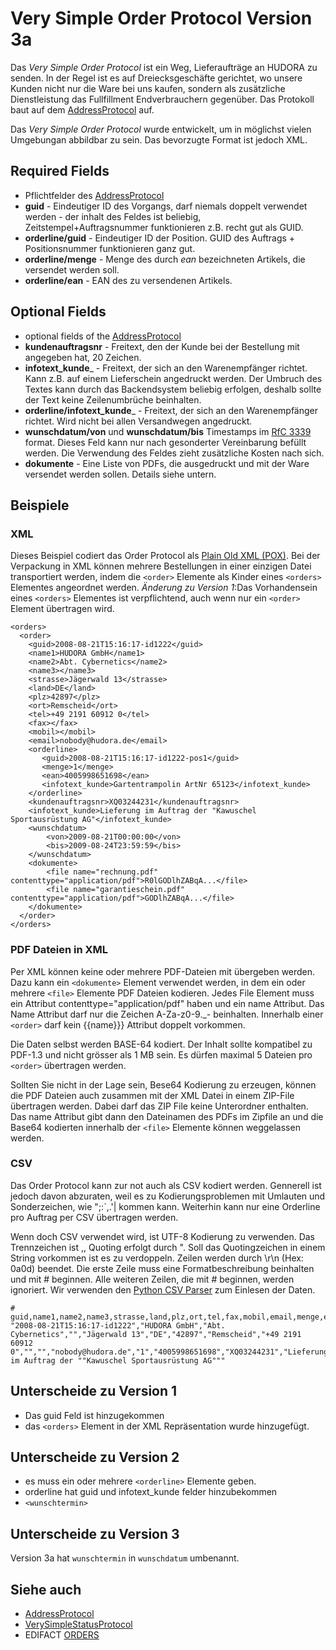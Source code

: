 # Very Simple Order Protocol Version 3a

Das *Very Simple Order Protocol* ist ein Weg, Lieferaufträge an HUDORA zu senden. In der Regel ist es auf Dreiecksgeschäfte gerichtet, wo unsere Kunden nicht nur die Ware bei uns kaufen, sondern als zusätzliche Dienstleistung das Fullfillment Endverbrauchern gegenüber. Das Protokoll baut auf dem [AddressProtocol](http://github.com/hudora/huTools/blob/master/doc/standards/address_protocol.markdown) auf.

Das *Very Simple Order Protocol* wurde entwickelt, um in möglichst vielen Umgebungan abbildbar zu sein. Das bevorzugte Format ist jedoch XML.

## Required Fields 

* Pflichtfelder des [AddressProtocol](http://github.com/hudora/huTools/blob/master/doc/standards/address_protocol.markdown)
* __guid__ - Eindeutiger ID des Vorgangs, darf niemals doppelt verwendet werden - der inhalt des Feldes ist beliebig, Zeitstempel+Auftragsnummer funktionieren z.B. recht gut als GUID.
* __orderline/guid__ - Eindeutiger ID der Position. GUID des Auftrags + Positionsnummer funktionieren ganz gut.
* __orderline/menge__ - Menge des durch *ean* bezeichneten Artikels, die versendet werden soll.
* __orderline/ean__ - EAN des zu versendenen Artikels. 

## Optional Fields 

* optional fields of the [AddressProtocol](http://github.com/hudora/huTools/blob/master/doc/standards/address_protocol.markdown) 
* __kundenauftragsnr__ - Freitext, den der Kunde bei der Bestellung mit angegeben hat, 20 Zeichen.
* __infotext_kunde___ - Freitext, der sich an den Warenempfänger richtet. Kann z.B. auf einem Lieferschein angedruckt werden. Der Umbruch des Textes kann durch das Backendsystem beliebig erfolgen, deshalb sollte der Text keine Zeilenumbrüche beinhalten.
* __orderline/infotext_kunde___ - Freitext, der sich an den Warenempfänger richtet. Wird nicht bei allen Versandwegen angedruckt.
* __wunschdatum/von__ und __wunschdatum/bis__ Timestamps im [RfC 3339](http://www.ietf.org/rfc/rfc3339) format. Dieses Feld kann nur nach gesonderter Vereinbarung befüllt werden. Die Verwendung des Feldes zieht zusätzliche Kosten nach sich.
* __dokumente__ - Eine Liste von PDFs, die ausgedruckt und mit der Ware versendet werden sollen. Details siehe untern. 

## Beispiele 

### XML 

Dieses Beispiel codiert das Order Protocol als  [Plain Old XML (POX)](http://en.wikipedia.org/wiki/Plain_Old_XML). Bei der Verpackung in XML können mehrere Bestellungen in einer einzigen Datei transportiert werden, indem die `<order>` Elemente als Kinder eines `<orders>` Elementes angeordnet werden. *Änderung zu Version 1*:Das Vorhandensein eines `<orders>` Elementes ist verpflichtend, auch wenn nur ein `<order>` Element übertragen wird.

    <orders>
      <order> 
        <guid>2008-08-21T15:16:17-id1222</guid>
        <name1>HUDORA GmbH</name1>
        <name2>Abt. Cybernetics</name2>
        <name3></name3>
        <strasse>Jägerwald 13</strasse>
        <land>DE</land>
        <plz>42897</plz>
        <ort>Remscheid</ort>
        <tel>+49 2191 60912 0</tel>
        <fax></fax>
        <mobil></mobil>
        <email>nobody@hudora.de</email>
        <orderline>
           <guid>2008-08-21T15:16:17-id1222-pos1</guid>
           <menge>1</menge>
           <ean>4005998651698</ean>
           <infotext_kunde>Gartentrampolin ArtNr 65123</infotext_kunde>
        </orderline>
        <kundenauftragsnr>XQ03244231</kundenauftragsnr>
        <infotext_kunde>Lieferung im Auftrag der "Kawuschel Sportausrüstung AG"</infotext_kunde>
        <wunschdatum>
            <von>2009-08-21T00:00:00</von>
            <bis>2009-08-24T23:59:59</bis>
        </wunschdatum>
        <dokumente>
            <file name="rechnung.pdf" contenttype="application/pdf">R0lGODlhZABqA...</file>
            <file name="garantieschein.pdf" contenttype="application/pdf">GODlhZABqA...</file>
        </dokumente>
      </order>
    </orders>

### PDF Dateien in XML 

Per XML können keine oder mehrere PDF-Dateien mit übergeben werden. Dazu kann ein `<dokumente>` Element verwendet werden, in dem ein oder mehrere `<file>` Elemente PDF Dateien kodieren. Jedes File Element muss ein Attribut contenttype="application/pdf" haben und ein name Attribut. Das Name Attribut darf nur die Zeichen A-Za-z0-9._- beinhalten. Innerhalb einer `<order>` darf kein {{name}}} Attribut doppelt vorkommen.

Die Daten selbst werden BASE-64 kodiert. Der Inhalt sollte kompatibel zu PDF-1.3 und nicht grösser als 1 MB sein. Es dürfen maximal 5 Dateien pro `<order>` übertragen werden.

Sollten Sie nicht in der Lage sein, Bese64 Kodierung zu erzeugen, können die PDF Dateien auch zusammen mit der XML Datei in einem ZIP-File übertragen werden. Dabei darf das ZIP File keine Unterordner enthalten. Das name Attribut gibt dann den Dateinamen des PDFs im Zipfile an und die Base64 kodierten innerhalb der `<file>` Elemente können weggelassen werden.

### CSV 

Das Order Protocol kann zur not auch als CSV kodiert werden. Gennerell ist jedoch davon abzuraten, weil es zu Kodierungsproblemen mit Umlauten und Sonderzeichen, wie ";:`,.'| kommen kann. Weiterhin kann nur eine Orderline pro Auftrag per CSV übertragen werden.

Wenn doch CSV verwendet wird, ist UTF-8 Kodierung zu verwenden. Das Trennzeichen ist ,, Quoting erfolgt durch ". Soll das Quotingzeichen in einem String vorkommen ist es zu verdoppeln. Zeilen werden durch \r\n (Hex: 0a0d) beendet. Die erste Zeile muss eine Formatbeschreibung beinhalten und mit # beginnen. Alle weiteren Zeilen, die mit # beginnen, werden ignoriert. Wir verwenden den  [Python CSV Parser](http://docs.python.org/lib/module-csv.html) zum Einlesen der Daten.

    # guid,name1,name2,name3,strasse,land,plz,ort,tel,fax,mobil,email,menge,ean,kundenauftragsnr,infotext_kunde
    "2008-08-21T15:16:17-id1222","HUDORA GmbH","Abt. Cybernetics","","Jägerwald 13","DE","42897","Remscheid","+49 2191 60912 0","","","nobody@hudora.de","1","4005998651698","XQ03244231","Lieferung im Auftrag der ""Kawuschel Sportausrüstung AG"""

## Unterscheide zu Version 1 

* Das guid Feld ist hinzugekommen
* das `<orders>` Element in der XML Repräsentation wurde hinzugefügt. 

## Unterscheide zu Version 2 

* es muss ein oder mehrere `<orderline>` Elemente geben.
* orderline hat guid und infotext_kunde felder hinzubekommen
* `<wunschtermin>` 

## Unterscheide zu Version 3

Version 3a hat `wunschtermin` in `wunschdatum` umbenannt.

## Siehe auch 

* [AddressProtocol](http://github.com/hudora/huTools/blob/master/doc/standards/address_protocol.markdown)
* [VerySimpleStatusProtocol](http://github.com/hudora/huTools/blob/master/doc/standards/verysimplestatusprotocol.markdown)
* EDIFACT  [ORDERS](http://www.edifactory.de/msginfo.php?s=D08A&m=ORDERS) 


